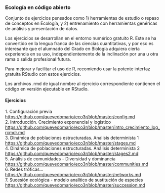 ### Ecología en código abierto

Conjunto de ejercicios pensados como 1) herramientas de estudio o repaso de conceptos en Ecología, y 2) entrenamiento con herramientas genéricas de análisis y presentación de datos.

Los ejercicios se desarrollan en el entorno numérico gratuito R. Este se ha convertido en la lengua franca de las ciencias cuantitativas, y por eso es interesante que el alumnado del Grado en Biología adquiera cierta experiencia en su uso, independientemente de la inclinación por una u otra rama o salida profesional futura. 

Para mejorar y facilitar el uso de R, recomiendo usar la potente interfaz gratuita RStudio con estos ejercicios. 

Los archivos .rmd de igual nombre al ejercicio correspondiente contienen el código en versión ejecutable en RStudio.

#### Ejercicios
1\. Configuración previa https://github.com/quevedomario/eco3r/blob/master/config.md  
2\. Introducción. Crecimiento exponencial y logístico https://github.com/quevedomario/eco3r/blob/master/intro_crecimiento_log_rcmdr.md  
3\. Dinámica de poblaciones estructuradas. Analisis determinista 1 https://github.com/quevedomario/eco3r/blob/master/stages.md    
4\. Dinámica de poblaciones estructuradas. Análisis determinista 2 https://github.com/quevedomario/eco3r/blob/master/stages2.md    
5\. Análisis de comunidades - Diversidad y dominancia https://github.com/quevedomario/eco3r/blob/master/communities.md    
6\. Redes tróficas... https://github.com/quevedomario/eco3r/blob/master/networks.md  
7\. Sucesión ecológica - modelo analítico de sustitución de especies https://github.com/quevedomario/eco3r/blob/master/succession.md    
